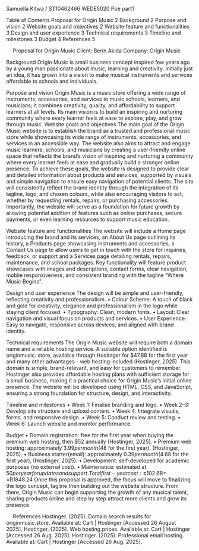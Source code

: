 Samuella Kitwa / ST10462466
WEDE5020
Poe part1

Table of Contents
Proposal for Origin Music	2
Background	2
Purpose and vision	2
Website goals and objectives	2
Website feature and functionalities	3
Design and user experience	3
Technical requirements	3
Timeline and milestones	3
Budget	4
References	5

 
Proposal for Origin Music
Client: Berin Akida
Company: Origin Music

Background
Origin Music is small business concept inspired few years ago by a young man passionate about music, learning and creativity.
Initially just an idea, it has grown into a vision to make musical instruments and services affordable to schools and individuals.

Purpose and vision
Origin Music is a music store offering a wide range of instruments, accessories, and services to music schools, learners, and musicians; it combines creativity, quality, and affordability to support learners at all levels. Its main vision is to build an inspiring and nurturing community where every learner feels at ease to explore, play, and grow through music.
Website goals and objectives
The main goal of the Origin Music website is to establish the brand as a trusted and professional music store while showcasing its wide range of instruments, accessories, and services in an accessible way. The website also aims to attract and engage music learners, schools, and musicians by creating a user-friendly online space that reflects the brand’s vision of inspiring and nurturing a community where every learner feels at ease and gradually build a stronger online presence.
To achieve these goals, the website is designed to provide clear and detailed information about products and services, supported by visuals and simple navigation to ensure easy navigation of potential clients. The site will consistently reflect the brand identity through the integration of its tagline, logo, and chosen colours, while also encouraging visitors to act, whether by requesting rentals, repairs, or purchasing accessories. Importantly, the website will serve as a foundation for future growth by allowing potential addition of features such as online purchases, secure payments, or even learning resources to support music education.

Website feature and functionalities
The website will include a Home page introducing the brand and its services, an About Us page outlining its history, a Products page showcasing instruments
and accessories, a Contact Us page to allow users to get in touch with the store for inquiries, feedback, or support and a Services page detailing rentals,
repairs, maintenance, and school packages. Key functionality will feature product showcases with images and descriptions, contact forms, 
clear navigation, mobile responsiveness, and consistent branding with the tagline “Where Music Begins”. 

Design and user experience
The design will be simple and user-friendly, reflecting creativity and professionalism.
•	Colour Scheme: A touch of black and gold for creativity, elegance and professionalism in the logo while staying client focused.
•	Typography: Clean, modern fonts.
•	Layout: Clear navigation and visual focus on products and services.
•	User Experience: Easy to navigate, responsive across devices, and aligned with brand identity.

Technical requirements
The Origin Music website will require both a domain name and a reliable hosting service. A suitable option identified is originmusic. store, available through Hostinger for $47.88 for the first year and many other advantages - web hosting included (Hostinger, 2025). This domain is simple, brand-relevant, and easy for customers to remember. Hostinger also provides affordable hosting plans with sufficient storage for a small business, making it a practical choice for Origin Music’s initial online presence.
The website will be developed using HTML, CSS, and JavaScript, ensuring a strong foundation for structure, design, and interactivity.

Timeline and milestones
•	Week 1: Finalise branding and logo.
•	Week 2–3: Develop site structure and upload content.
•	Week 4: Integrate visuals, forms, and responsive design.
•	Week 5: Conduct review and testing.
•	Week 6: Launch website and monitor performance.

Budget
•	Domain registration: free for the first year when buying the premium web hosting, then $52 annually (Hostinger, 2025).
•	Premium web hosting: approximately $3.99 per month ($48 for the first year), (Hostinger, 2025).
•	Business starter(email): approximately $0.39 per month ($4.68 for the first year), (Hostinger, 2025).
•	Development: self-developed for academic purposes (no external cost).
•	Maintenance: estimated at $50 per year for updates and support.
Total first-year cost: ±$102.68= ±R1848.24
Once this proposal is approved, the focus will move to finalizing the logo concept, tagline then building out the website structure. From there, Origin Music can begin supporting the growth of any musical talent, sharing products online and step by step attract more clients and grow its presence.

 
References
Hostinger. (2025). Domain search results for originmusic.store. Available at: Cart | Hostinger [Accessed 26 August 2025].
Hostinger. (2025). Web hosting prices. Available at: Cart | Hostinger [Accessed 26 Aug. 2025].
Hostinger. (2025). Professional email hosting. Available at: Cart | Hostinger [Accessed 26 Aug. 2025].


